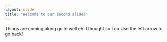 ```yaml
---
layout: slide
title: "Welcome to our second slide!"
---
```

Things are coming along quite well eh!
I thought so Too
Use the left arrow to go back!
